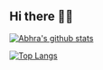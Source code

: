 ## Hi there 🥷🏻

[![Abhra's github stats](https://github-readme-stats.vercel.app/api?username=Abhra00&count_private=true&show_icons=true)](https://github.com/Abhra00)

[![Top Langs](https://github-readme-stats.vercel.app/api/top-langs/?username=Abhra00&hide=php)](https://github.com/Abhra00)


